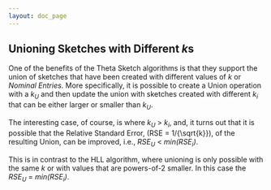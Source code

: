 ```yaml
---
layout: doc_page
---
```


## Unioning Sketches with Different <i>k</i>s

One of the benefits of the Theta Sketch algorithms is that they support the union of sketches that have been created with different values of <i>k</i> or <i>Nominal Entries</i>. More specifically, it is possible to create a Union operation with a <i>k<sub>U</sub></i> and then update the union with sketches created with different <i>k<sub>i</sub></i> that can be either larger or smaller than <i>k<sub>U</sub></i>. 

The interesting case, of course, is where <i>k<sub>U</sub></i> &gt; <i>k<sub>i</sub></i>, and, it turns out that it is possible that the Relative Standard Error, \(RSE = 1/{\sqrt{k}}\), of the resulting Union, can be improved, i.e., <i>RSE<sub>U</sub></i> &lt; <i>min(RSE<sub>i</sub>)</i>.

This is in contrast to the HLL algorithm, where unioning is only possible with the same <i>k</i> or with values that are powers-of-2 smaller. 
In this case the <i>RSE<sub>U</sub></i> = <i>min(RSE<sub>i</sub>)</i>.


